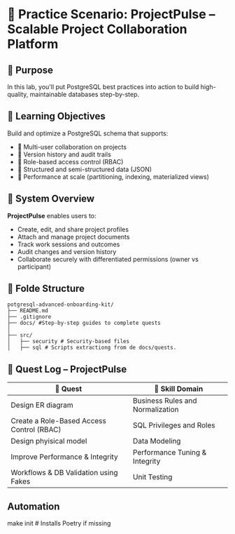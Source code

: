 # 🧠 Practice Scenario: ProjectPulse – Scalable Project Collaboration Platform

## 🧭 Purpose
In this lab, you'll put PostgreSQL best practices into action to build high-quality, maintainable databases step-by-step.

## 🎯 Learning Objectives
Build and optimize a PostgreSQL schema that supports:

- 👥 Multi-user collaboration on projects
- 📝 Version history and audit trails
- 🔐 Role-based access control (RBAC)
- 🧩 Structured and semi-structured data (JSON)
- 🚀 Performance at scale (partitioning, indexing, materialized views)

## 🧱 System Overview
**ProjectPulse** enables users to:

- Create, edit, and share project profiles
- Attach and manage project documents
- Track work sessions and outcomes
- Audit changes and version history
- Collaborate securely with differentiated permissions (owner vs participant)

## 📁 Folde Structure

```plaintext
potgresql-advanced-onboarding-kit/
├── README.md
├── .gitignore
├── docs/ #Step-by-step guides to complete quests
│
├── src/
│   ├── security # Security-based files
│   ├── sql # Scripts extractiong from de docs/quests.
```


## 🧩 Quest Log – ProjectPulse


| 🧩 Quest                                                   | 🧠 Skill Domain                  |
|------------------------------------------------------------|----------------------------------|
| Design ER diagram                                          | Business Rules and Normalization |
| Create a Role-Based Access Control (RBAC)                  | SQL Privileges and Roles         |
| Design phyisical model                                     | Data Modeling                    |
| Improve Performance & Integrity                            | Performance Tuning & Integrity   |
| Workflows & DB Validation using Fakes                      | Unit Testing                     |

## Automation
make init        # Installs Poetry if missing
